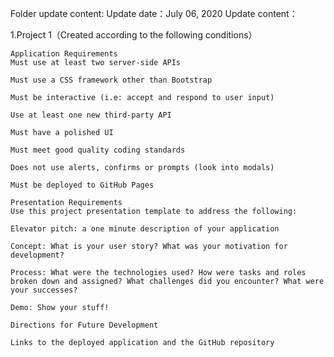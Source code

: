 Folder update content:
Update date：July 06, 2020
Update content：

1.Project 1（Created according to the following conditions）

    Application Requirements
    Must use at least two server-side APIs

    Must use a CSS framework other than Bootstrap

    Must be interactive (i.e: accept and respond to user input)

    Use at least one new third-party API

    Must have a polished UI

    Must meet good quality coding standards

    Does not use alerts, confirms or prompts (look into modals)

    Must be deployed to GitHub Pages

    Presentation Requirements
    Use this project presentation template to address the following:

    Elevator pitch: a one minute description of your application

    Concept: What is your user story? What was your motivation for development?

    Process: What were the technologies used? How were tasks and roles broken down and assigned? What challenges did you encounter? What were your successes?

    Demo: Show your stuff!

    Directions for Future Development

    Links to the deployed application and the GitHub repository


